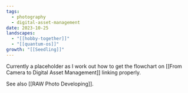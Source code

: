 ```yaml
---
tags:
  - photography
  - digital-asset-management
date: 2023-10-25
landscapes:
  - "[[hobby-together]]"
  - "[[quantum-os]]"
growth: "[[Seedling]]"
---
```

Currently a placeholder as I work out how to get the flowchart on [[From Camera to Digital Asset Management]] linking properly.

See also [[RAW Photo Developing]].